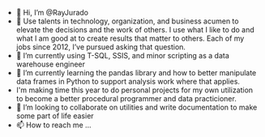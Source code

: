 - 👋 Hi, I’m @RayJurado
- 👀 Use talents in technology, organization, and business acumen to elevate the decisions and the work of others.  I use what I like to do and what I am good at to create results that matter to others.  Each of my jobs since 2012, I’ve pursued asking that question.
- 🌱 I’m currently using T-SQL, SSIS, and minor scripting as a data warehouse engineer
- 🌱 I’m currently learning the pandas library and how to better manipulate data frames in Python to support analysis work where that applies.
- I'm making time this year to do personal projects for my own utilization to become a better procedural programmer and data practicioner.
- 💞️ I’m looking to collaborate on utilities and write documentation to make some part of life easier
- 📫 How to reach me ...

<!---
RayJurado/RayJurado is a ✨ special ✨ repository because its `README.md` (this file) appears on your GitHub profile.
You can click the Preview link to take a look at your changes.
--->
